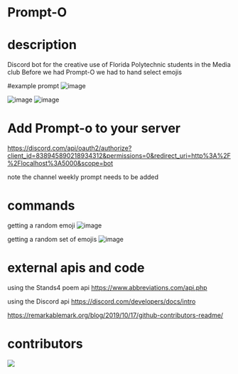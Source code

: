 # Prompt-O
 
 # description 
Discord bot for the creative use of Florida Polytechnic students in the Media club 
Before we had Prompt-O we had to hand select emojis 

#example prompt 
![image](https://user-images.githubusercontent.com/45106564/117551644-1fd84100-b015-11eb-8deb-b59f86c4dac0.png)

![image](https://user-images.githubusercontent.com/45106564/117551653-25358b80-b015-11eb-8698-4d225e90f1cc.png)
![image](https://user-images.githubusercontent.com/45106564/117551659-2a92d600-b015-11eb-8028-eafe44ad45e3.png)

# Add Prompt-o to your server 


 https://discord.com/api/oauth2/authorize?client_id=838945890218934312&permissions=0&redirect_uri=http%3A%2F%2Flocalhost%3A5000&scope=bot

note the channel weekly prompt needs to be added 

# commands 


getting a random emoji
![image](https://user-images.githubusercontent.com/45106564/117542613-55fecc00-afe7-11eb-8423-c309caa95d61.png)


getting a random set of emojis
![image](https://user-images.githubusercontent.com/45106564/117542597-42536580-afe7-11eb-880f-66e4459837d7.png)

# external apis and code 

using the Stands4 poem api 
https://www.abbreviations.com/api.php

using the Discord api 
https://discord.com/developers/docs/intro

https://remarkablemark.org/blog/2019/10/17/github-contributors-readme/


# contributors 

[![](https://github.com/davidkozdra.png?size=50)](https://github.com/davidkozdra)
